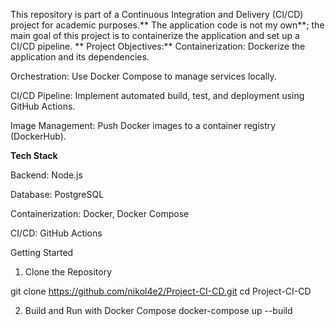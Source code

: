 This repository is part of a Continuous Integration and Delivery (CI/CD) project for academic purposes.** The application code is not my own**; the main goal of this project is to containerize the application and set up a CI/CD pipeline.
**
Project Objectives:**
Containerization: Dockerize the application and its dependencies.

Orchestration: Use Docker Compose to manage services locally.

CI/CD Pipeline: Implement automated build, test, and deployment using GitHub Actions.

Image Management: Push Docker images to a container registry (DockerHub).


**Tech Stack**

Backend: Node.js

Database: PostgreSQL

Containerization: Docker, Docker Compose

CI/CD: GitHub Actions



Getting Started

1. Clone the Repository

git clone https://github.com/nikol4e2/Project-CI-CD.git
cd Project-CI-CD

2. Build and Run with Docker Compose
 docker-compose up --build

